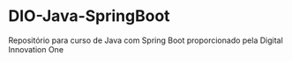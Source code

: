 # DIO-Java-SpringBoot
Repositório para curso de Java com Spring Boot proporcionado pela Digital Innovation One
